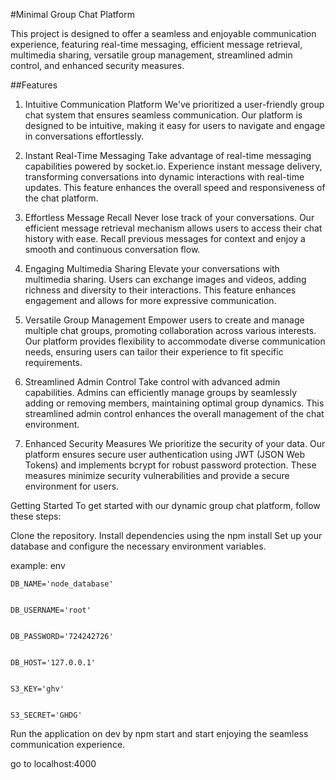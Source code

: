 #Minimal Group Chat Platform 


This project is designed to offer a seamless and enjoyable communication experience, featuring real-time messaging, efficient message retrieval, multimedia sharing, versatile group management, streamlined admin control, and enhanced security measures.

##Features


1. Intuitive Communication Platform
We've prioritized a user-friendly group chat system that ensures seamless communication. Our platform is designed to be intuitive, making it easy for users to navigate and engage in conversations effortlessly.

2. Instant Real-Time Messaging
Take advantage of real-time messaging capabilities powered by socket.io. Experience instant message delivery, transforming conversations into dynamic interactions with real-time updates. This feature enhances the overall speed and responsiveness of the chat platform.

3. Effortless Message Recall
Never lose track of your conversations. Our efficient message retrieval mechanism allows users to access their chat history with ease. Recall previous messages for context and enjoy a smooth and continuous conversation flow.

4. Engaging Multimedia Sharing
Elevate your conversations with multimedia sharing. Users can exchange images and videos, adding richness and diversity to their interactions. This feature enhances engagement and allows for more expressive communication.

5. Versatile Group Management
Empower users to create and manage multiple chat groups, promoting collaboration across various interests. Our platform provides flexibility to accommodate diverse communication needs, ensuring users can tailor their experience to fit specific requirements.

6. Streamlined Admin Control
Take control with advanced admin capabilities. Admins can efficiently manage groups by seamlessly adding or removing members, maintaining optimal group dynamics. This streamlined admin control enhances the overall management of the chat environment.

7. Enhanced Security Measures
We prioritize the security of your data. Our platform ensures secure user authentication using JWT (JSON Web Tokens) and implements bcrypt for robust password protection. These measures minimize security vulnerabilities and provide a secure environment for users.

Getting Started
To get started with our dynamic group chat platform, follow these steps:

Clone the repository.
Install dependencies using the npm install
Set up your database and configure the necessary environment variables.


example:
    env

    
    DB_NAME='node_database'
    
    
    DB_USERNAME='root'
    
    
    DB_PASSWORD='724242726'
    
    
    DB_HOST='127.0.0.1'
    
    
    S3_KEY='ghv'
    
    
    S3_SECRET='GHDG'


Run the application on dev by npm start and start enjoying the seamless communication experience.

go to localhost:4000
